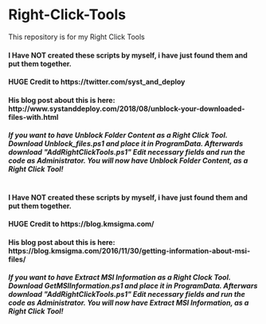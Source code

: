 # Right-Click-Tools
This repository is for my Right Click Tools


<h4> I Have NOT created these scripts by myself, i have just found them and put them together.
<h4> HUGE Credit to https://twitter.com/syst_and_deploy
<h4> His blog post about this is here: http://www.systanddeploy.com/2018/08/unblock-your-downloaded-files-with.html
<h5>If you want to have Unblock Folder Content as a Right Click Tool.
Download Unblock_files.ps1 and place it in ProgramData. Afterwards download "AddRightClickTools.ps1" Edit necessary fields and run the code as Administrator.
You will now have Unblock Folder Content, as a Right Click Tool!

<h1> 

 <h4> I Have NOT created these scripts by myself, i have just found them and put them together.
 <h4> HUGE Credit to https://blog.kmsigma.com/
 <h4> His blog post about this is here: https://blog.kmsigma.com/2016/11/30/getting-information-about-msi-files/
<h5>If you want to have Extract MSI Information as a Right Clock Tool.
Download GetMSIInformation.ps1 and place it in ProgramData. Afterwars download "AddRightClickTools.ps1" Edit necessary fields and run the code as Administrator.
You will now have Extract MSI Information, as a Right Click Tool!
